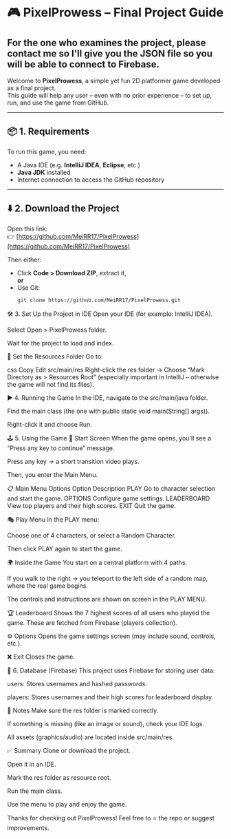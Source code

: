 # 🎮 PixelProwess – Final Project Guide

## For the one who examines the project, please contact me so I'll give you the JSON file so you will be able to connect to Firebase.

Welcome to **PixelProwess**, a simple yet fun 2D platformer game developed as a final project.  
This guide will help any user – even with no prior experience – to set up, run, and use the game from GitHub.

---

## 📦 1. Requirements

To run this game, you need:

- A Java IDE (e.g. **IntelliJ IDEA**, **Eclipse**, etc.)
- **Java JDK** installed
- Internet connection to access the GitHub repository

---

## ⬇️ 2. Download the Project

Open this link:  
👉 [https://github.com/MeiRR17/PixelProwess](https://github.com/MeiRR17/PixelProwess)

Then either:
- Click **Code > Download ZIP**, extract it,  
**or**
- Use Git:
  ```bash
  git clone https://github.com/MeiRR17/PixelProwess.git
🛠️ 3. Set Up the Project in IDE
Open your IDE (for example: IntelliJ IDEA).

Select Open > PixelProwess folder.

Wait for the project to load and index.

🧭 Set the Resources Folder
Go to:

css
Copy
Edit
src/main/res
Right-click the res folder →
Choose “Mark Directory as > Resources Root”
(especially important in IntelliJ – otherwise the game will not find its files).

▶️ 4. Running the Game
In the IDE, navigate to the src/main/java folder.

Find the main class (the one with public static void main(String[] args)).

Right-click it and choose Run.

🕹️ 5. Using the Game
🧵 Start Screen
When the game opens, you'll see a “Press any key to continue” message.

Press any key → a short transition video plays.

Then, you enter the Main Menu.

📋 Main Menu Options
Option	Description
PLAY	Go to character selection and start the game.
OPTIONS	Configure game settings.
LEADERBOARD	View top players and their high scores.
EXIT	Quit the game.

🎭 Play Menu
In the PLAY menu:

Choose one of 4 characters, or select a Random Character.

Then click PLAY again to start the game.

🌍 Inside the Game
You start on a central platform with 4 paths.

If you walk to the right → you teleport to the left side of a random map, where the real game begins.

The controls and instructions are shown on screen in the PLAY MENU.

🏆 Leaderboard
Shows the 7 highest scores of all users who played the game.
These are fetched from Firebase (players collection).

⚙️ Options
Opens the game settings screen (may include sound, controls, etc.).

❌ Exit
Closes the game.

💾 6. Database (Firebase)
This project uses Firebase for storing user data:

users: Stores usernames and hashed passwords.

players: Stores usernames and their high scores for leaderboard display.

📌 Notes
Make sure the res folder is marked correctly.

If something is missing (like an image or sound), check your IDE logs.

All assets (graphics/audio) are located inside src/main/res.

✅ Summary
Clone or download the project.

Open it in an IDE.

Mark the res folder as resource root.

Run the main class.

Use the menu to play and enjoy the game.

Thanks for checking out PixelProwess!
Feel free to ⭐ the repo or suggest improvements.
